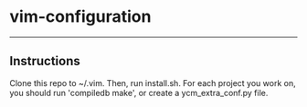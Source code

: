 # vim-configuration
---
## Instructions
Clone this repo to ~/.vim.
Then, run install.sh.
For each project you work on, you should run 'compiledb make', or create a ycm_extra_conf.py file.
